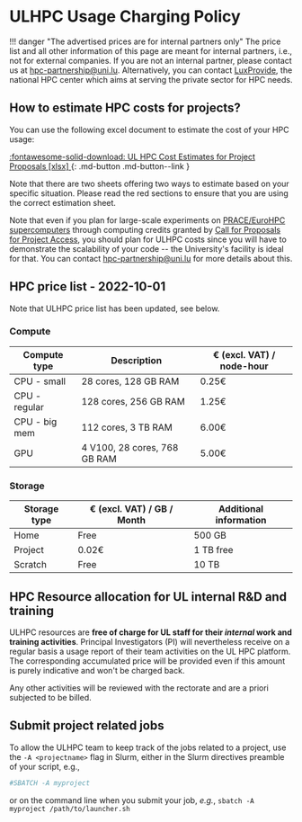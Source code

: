 # ULHPC Usage Charging Policy

!!! danger "The advertised prices are for internal partners only"
    The price list and all other information of this page are meant for internal partners, i.e., not for external companies. 
    If you are not an internal partner, please contact us at hpc-partnership@uni.lu. Alternatively, you can contact [LuxProvide](https://luxprovide.lu/), the national HPC center which aims at serving the private sector for HPC needs.

## How to estimate HPC costs for projects?

You can use the following excel document to estimate the cost of your HPC usage:

[:fontawesome-solid-download: UL HPC Cost Estimates for Project Proposals [xlsx] ](../policies/2022_ULHPC_Usage_Charging.xlsx){: .md-button .md-button--link }

Note that there are two sheets offering two ways to estimate based on your specific situation. Please read the red sections to ensure that you are using the correct estimation sheet.

Note that even if you plan for large-scale experiments on [PRACE/EuroHPC supercomputers](https://eurohpc-ju.europa.eu/discover-eurohpc) through computing credits granted by [Call for Proposals for Project Access](https://pracecalls.eu/), you should plan for ULHPC costs since you will have to demonstrate the scalability of your code -- the University's facility is ideal for that. You can contact hpc-partnership@uni.lu for more details about this.

## HPC price list - 2022-10-01

Note that ULHPC price list has been updated, see below.

### Compute

| __Compute type__ | __Description__              | __€ (excl. VAT) / node-hour__ |
|------------------|------------------------------|-------------------------------|
| CPU - small      | 28 cores, 128 GB RAM         | 0.25€                         |
| CPU - regular    | 128 cores, 256 GB RAM        | 1.25€                         |
| CPU - big mem    | 112 cores, 3 TB RAM          | 6.00€                         |
| GPU              | 4 V100, 28 cores, 768 GB RAM | 5.00€                         |

### Storage

| __Storage type__ | __€ (excl. VAT) / GB / Month__ | __Additional information__ |
|------------------|--------------------------------|----------------------------|
| Home             | Free                           | 500 GB                     |
| Project          | 0.02€                          | 1 TB free                  |
| Scratch          | Free                           | 10 TB                      |


## HPC Resource allocation for UL internal R&D and training

<!--resource-allocation-ul-start-->

ULHPC resources are **free of charge for UL staff for their _internal_ work and training activities**.
Principal Investigators (PI) will nevertheless receive on a regular basis a usage report of their team activities on the UL HPC platform.
The corresponding accumulated price will be provided even if this amount is purely indicative and won't be charged back.

Any other activities will be reviewed with the rectorate and are a priori subjected to be billed.

<!--resource-allocation-ul-end-->


## Submit project related jobs 

To allow the ULHPC team to keep track of the jobs related to a project, use the `-A <projectname>` flag in Slurm, either in the Slurm directives preamble of your script, e.g.,

```bash
#SBATCH -A myproject
```

or on the command line when you submit your job, _e.g._, `sbatch -A myproject /path/to/launcher.sh`



